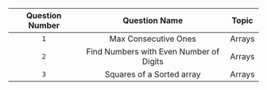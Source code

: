 | Question Number |              Question Name              | Topic  |
| :-------------: | :-------------------------------------: | :----: |
|       `1`       |          Max Consecutive Ones           | Arrays |
|       `2`       | Find Numbers with Even Number of Digits | Arrays |
|       `3`       |        Squares of a Sorted array        | Arrays |
